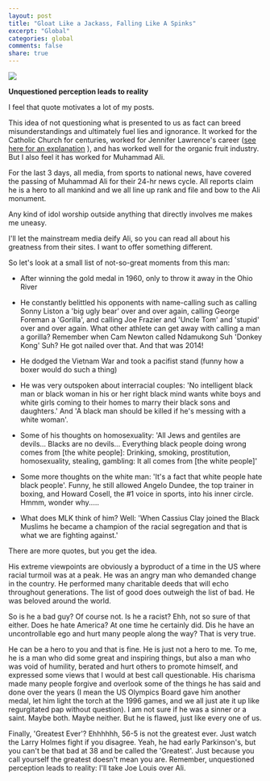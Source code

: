 ```yaml
---
layout: post
title: "Gloat Like a Jackass, Falling Like A Spinks"
excerpt: "Global"
categories: global
comments: false
share: true
---
```


![](http://www.premierboxingchampions.com/sites/default/files/styles/responsive_1180_x_664/public/Leon-Spinks-Muhammad-Ali.jpg)



**Unquestioned perception leads to reality**


 I feel that quote motivates a lot of my posts.



This idea of not questioning what is presented to us as fact can breed misunderstandings and ultimately fuel lies and ignorance. It worked for the Catholic Church for centuries, worked for Jennifer Lawrence's career ([see here for an explanation](http://seattlespew.com/popculture/popculture-youreaphony/) ), and has worked well for the organic fruit industry. But I also feel it has worked for Muhammad Ali.


For the last 3 days, all media, from sports to national news, have covered the passing of Muhammad Ali for their 24-hr news cycle. All reports claim he is a hero to all mankind and we all line up rank and file and bow to the Ali monument.

Any kind of idol worship outside anything that directly involves me makes me uneasy.

I'll let the mainstream media deify Ali, so you can read all about his greatness from their sites. I want to offer something different.

So let's look at a small list of not-so-great moments from this man:

 - After winning the gold medal in 1960, only to throw it away in the Ohio River
 
 - He constantly belittled his opponents with name-calling such as calling Sonny Liston a 'big ugly bear' over and over again, calling George Foreman a 'Gorilla', and calling Joe Frazier and 'Uncle Tom' and 'stupid' over and over again. What other athlete can get away with calling a man a gorilla? Remember when Cam Newton called Ndamukong Suh 'Donkey Kong' Suh? He got nailed over that. And that was 2014!
 
 - He dodged the Vietnam War and took a pacifist stand (funny how a boxer would do such a thing)
 
 
 - He was very outspoken about interracial couples: 'No intelligent black man or black woman in his or her right black mind wants white boys and white girls coming to their homes to marry their black sons and daughters.' And 'A black man should be killed if he's messing with a white woman'.
 
 - Some of his thoughts on homosexuality: 'All Jews and gentiles are devils… Blacks are no devils… Everything black people doing wrong comes from [the white people]: Drinking, smoking, prostitution, homosexuality, stealing, gambling: It all comes from [the white people]'
 
 - Some more thoughts on the white man: 'It's a fact that white people hate black people'. Funny, he still allowed Angelo Dundee, the top trainer in boxing, and Howard Cosell, the #1 voice in sports, into his inner circle. Hmmm, wonder why.....
 
- What does MLK think of him? Well: 'When Cassius Clay joined the Black Muslims he became a champion of the racial segregation and that is what we are fighting against.'




There are more quotes, but you get the idea.



His extreme viewpoints are obviously a byproduct of a time in the US where racial turmoil was at a peak. He was an angry man who demanded change in the country. He performed many charitable deeds that will echo throughout generations. The list of good does outweigh the list of bad. He was beloved around the world. 

So is he a bad guy? Of course not. Is he a racist? Ehh, not so sure of that either. Does he hate America? At one time he certainly did. Dis he have an uncontrollable ego and hurt many people along the way? That is very true. 



He can be a hero to you and that is fine. He is just not a hero to me. To me, he is a man who did some great and inspiring things, but also a man who was void of humility, berated and hurt others to promote himself, and expressed some views that I would at best call questionable. His charisma made many people forgive and overlook some of the things he has said and done over the years (I mean the US Olympics Board gave him another medal, let him light the torch at the 1996 games, and we all just ate it up like regurgitated pap without question). I am not sure if he was a sinner or a saint. Maybe both. Maybe neither. But he is flawed, just like every one of us.


Finally, 'Greatest Ever'? Ehhhhhh, 56-5 is not the greatest ever. Just watch the Larry Holmes fight if you disagree. Yeah, he had early Parkinson's, but you can't be that bad at 38 and be called the 'Greatest'. Just because you call yourself the greatest doesn't mean you are. Remember, unquestioned perception leads to reality: I'll take Joe Louis over Ali.












